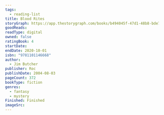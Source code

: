 ```yaml
---
tags:
  - reading-list
title: Blood Rites
storyGraph: https://app.thestorygraph.com/books/b494045f-47d1-48b8-bde7-70b739313bff
goodReads:
readType: digital
owned: false
ratingBook: 4
startDate:
endDate: 2020-10-01
isbn: "9781101146668"
author:
  - Jim Butcher
publisher: Roc
publishDate: 2004-08-03
pageCount: 372
bookType: fiction
genres:
  - fantasy
  - mystery
Finished: Finished
imageSrc:
---
```

